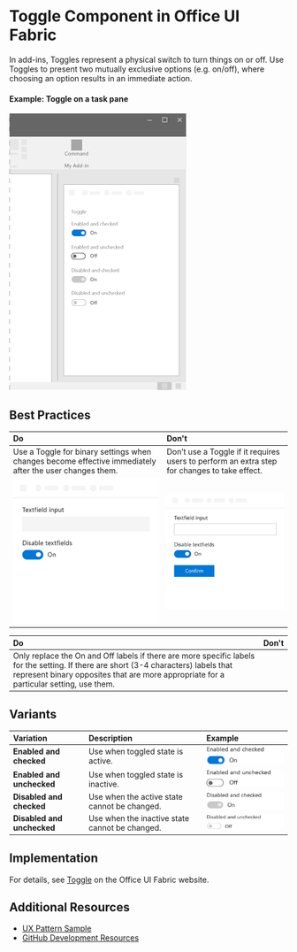 # Toggle Component in Office UI Fabric

In add-ins, Toggles represent a physical switch to turn things on or off. Use Toggles to present two mutually exclusive options (e.g. on/off), where choosing an option results in an immediate action.
  
#### Example: Toggle on a task pane

![An image showing the Toggle](../images/overview_withApp_toggle.png)

## Best Practices

|**Do**|**Don't**|
|:------------|:--------------|
|Use a Toggle for binary settings when changes become effective immediately after the user changes them.|Don’t use a Toggle if it requires users to perform an extra step for changes to take effect.|
|![Do Toggle example](../images/toggleDo.png)|![Don't Toggle example](../images/toggleDont.png)|

|**Do**|**Don't**|
|:------------|:--------------|
|Only replace the On and Off labels if there are more specific labels for the setting. If there are short (3-4 characters) labels that represent binary opposites that are more appropriate for a particular setting, use them.| |

## Variants

|**Variation**|**Description**|**Example**|
|:------------|:--------------|:----------|
|**Enabled and checked**|Use when toggled state is active.|![Enabled and checked image](../images/toggleEnabledOn.png)|
|**Enabled and unchecked**|Use when toggled state is inactive.|![Enabled and unchecked image](../images/toggleEnabledOff.png)|
|**Disabled and checked**|Use when the active state cannot be changed.|![Disabled and checked image](../images/toggleDisabledOn.png)|
|**Disabled and unchecked**|Use when the inactive state cannot be changed.|![Disabled and unchecked image](../images/toggleDisabledOff.png)|

## Implementation

For details, see [Toggle](https://dev.office.com/fabric#/components/toggle) on the Office UI Fabric website.

## Additional Resources
* [UX Pattern Sample](https://office.visualstudio.com/DefaultCollection/OC/_git/GettingStarted-FabricReact)
* [GitHub Development Resources](https://github.com/OfficeDev/Office-Add-in-UX-Design-Patterns-Code)